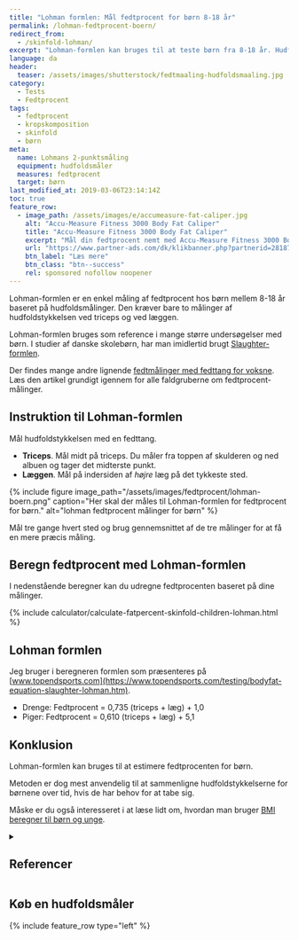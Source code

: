 ```yaml
---
title: "Lohman formlen: Mål fedtprocent for børn 8-18 år"
permalink: /lohman-fedtprocent-boern/
redirect_from:
  - /skinfold-lohman/
excerpt: "Lohman-formlen kan bruges til at teste børn fra 8-18 år. Hudfoldene måles ved triceps og på læggen."
language: da
header:
  teaser: /assets/images/shutterstock/fedtmaaling-hudfoldsmaaling.jpg
category:
  - Tests
  - Fedtprocent
tags:
  - fedtprocent
  - kropskomposition
  - skinfold
  - børn
meta:
  name: Lohmans 2-punktsmåling
  equipment: hudfoldsmåler
  measures: fedtprocent
  target: børn
last_modified_at: 2019-03-06T23:14:14Z
toc: true
feature_row:
  - image_path: /assets/images/e/accumeasure-fat-caliper.jpg
    alt: "Accu-Measure Fitness 3000 Body Fat Caliper"
    title: "Accu-Measure Fitness 3000 Body Fat Caliper"
    excerpt: "Mål din fedtprocent nemt med Accu-Measure Fitness 3000 Body Fat Caliper. Fedttangen bliver brugt af mange amerikanske personlige trænere på grund af dens præcise målinger. Du kan både bruge den hjemme eller have den med på farten."
    url: "https://www.partner-ads.com/dk/klikbanner.php?partnerid=28187&bannerid=21411&htmlurl=https://www.billig-fitness.dk/products/body-fat-caliper-fedttang-fedtmaaler"
    btn_label: "Læs mere"
    btn_class: "btn--success"
    rel: sponsored nofollow noopener
---
```


Lohman-formlen er en enkel måling af fedtprocent hos børn mellem 8-18 år baseret på hudfoldsmålinger. Den kræver bare to målinger af hudfoldstykkelsen ved triceps og ved læggen.

Lohman-formlen bruges som reference i mange større undersøgelser med børn. I studier af danske skolebørn, har man imidlertid brugt [Slaughter-formlen](/slaughter-fedtprocent-boern/).

Der findes mange andre lignende [fedtmålinger med fedttang for voksne](/skinfold/). Læs den artikel grundigt igennem for alle faldgruberne om fedtprocent-målinger.

## Instruktion til Lohman-formlen

Mål hudfoldstykkelsen med en fedttang.

- **Triceps**. Mål midt på triceps. Du måler fra toppen af skulderen og ned albuen og tager det midterste punkt.
- **Læggen**. Mål på indersiden af _højre_ læg på det tykkeste sted.

{% include figure image_path="/assets/images/fedtprocent/lohman-boern.png" caption="Her skal der måles til Lohman-formlen for fedtprocent for børn." alt="lohman fedtprocent målinger for børn" %}

Mål tre gange hvert sted og brug gennemsnittet af de tre målinger for at få en mere præcis måling.

## Beregn fedtprocent med Lohman-formlen

I nedenstående beregner kan du udregne fedtprocenten baseret på dine målinger.

{% include calculator/calculate-fatpercent-skinfold-children-lohman.html %}

## Lohman formlen

Jeg bruger i beregneren formlen som præsenteres på [www.topendsports.com](https://www.topendsports.com/testing/bodyfat-equation-slaughter-lohman.htm).

- Drenge: Fedtprocent = 0,735 (triceps + læg) + 1,0
- Piger: Fedtprocent = 0,610 (triceps + læg) + 5,1

## Konklusion

Lohman-formlen kan bruges til at estimere fedtprocenten for børn.

Metoden er dog mest anvendelig til at sammenligne hudfoldstykkelserne for børnene over tid, hvis de har behov for at tabe sig. 

Måske er du også interesseret i at læse lidt om, hvordan man bruger [BMI beregner til børn og unge](/bmi-beregner-boern-unge-teenagere/).

<details markdown="1" class="references">
  <summary><h2 class="references">Referencer</h2></summary>

- Lohman, T.G.: The use of skinfolds to estimate body fatness on children and youth. Journal of physical education, recreation and dance, 58(9):67, 69, 1987.
- Slaughter, M. H., T. G. Lohman, R. A. Boileau, C. A. Horswill, R. J. Stillman, M. D. Van Loan, og D. A. Bemben. 2014. “[Skinfold Equations for Estimation of Body Fatness in Children and Youth](https://www.researchgate.net/publication/19931264_Skinfold_Equations_for_Estimation_of_Body_Fatness_in_Children_and_Youth)”. Human Biology 60 (5).
</details>

## Køb en hudfoldsmåler

{% include feature_row type="left" %}
